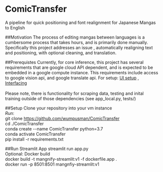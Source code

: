 # ComicTransfer
A pipeline for quick positioning and font realignment for Japanese Mangas to English

##Motivation
The process of editing mangas between languages is a cumbersome process 
that takes hours, and is primarily done manually.
Specifically this project addresses an issue , automatically realigning text and positioning,
with optional cleaning, and translation.

##Prerequistes
Currently, for core inference, this project has several requirements that are google cloud API dependent, and is expected to
be embedded in a google compute instance. This requirements include access to google vision api, and google translate api. 
For setup: [UI setup](https://cloud.google.com/compute/docs/quickstart-linux) , 
[Interfacing](https://cloud.google.com/compute/docs/ssh-in-browser)
<br><br>
Please note, there is functionality for scraping data, testing and inital training outside of those
dependencies (see app_local.py, tests/)


##Setup
Clone your repository into your vm instance
<br>
<i>Run</i>:
<br>
git clone https://github.com/wumpusman/ComicTransfer
<br>
cd ./ComicTransfer
<br>
conda create --name ComicTransfer python=3.7
<br>
conda activate ComicTransfer
<br>
pip install -r requirements.txt
<br>

##Run Streamlit App
streamlit run app.py
<br>
Optional: Docker build
<br>
docker build -t mangnify-streamlit:v1 -f dockerfile.app .
<br>
docker run -p 8501:8501 mangnfiy-streamlit:v1